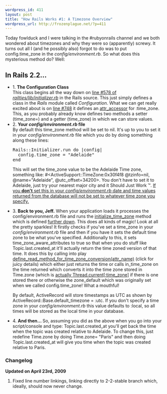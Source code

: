 ```yaml
--- 
wordpress_id: 411
layout: post
title: "How Rails Works #1: A Timezone Overview"
wordpress_url: http://frozenplague.net/?p=411
---
```

Today fowlduck and I were talking in the #rubyonrails channel and we both wondered about timezones and why they were so (apparently) screwy. It turns out all I (and he possibly also) forgot to do was to put <span class='term'>config.time_zone</span> in the <i>config/environment.rb</i>. So what does this mysterious method do? Well:
<h2>In Rails 2.2...</h2>
<ul>
  <li>1. <b>The <span class='term'>Configuration</span> Class</b><br />
This class begins all the way down on <a href='http://github.com/rails/rails/blob/2-2-stable/railties/lib/initializer.rb#L578'>line #578 of <i>railties/lib/initializer.rb</i></a> in the Rails source. This just simply defines a class in the <i>Rails</i> module called <i>Configuration</i>. What we can get really excited about is on <a href='http://github.com/rails/rails/blob/2-2-stable/railties/lib/initializer.rb#L748'>line #748</a> it defines an <span class='term'><a href='http://www.ruby-doc.org/core/classes/Module.html#M001704'>attr_accessor</a></span> for <span class='term'>:time_zone</span>. This, as you probably already know defines two methods a setter (<span class='term'>time_zone=</span>) and a getter (<span class='term'>time_zone</span>) in which we can store values.
  </li>

  <li>2. <b>Your <i>config/environment.rb</i> file</b><br />
By default this <span class='term'>time_zone</span> method will be set to nil. It's up to you to set it in your <i>config/environment.rb</i> file which you do by doing something along these lines:
<pre lang='rails'>
Rails::Initializer.run do |config|
  config.time_zone = "Adelaide"
end
</pre>

This will set the <span class='term'>time_zone</span> value to be the Adelaide Time zone, something like: <span class='term'>#&lt;ActiveSupport::TimeZone:0x30f4f8 @tzinfo=nil, @name="Adelaide", @utc_offset=34200&gt;</span>. You don't have to set it to Adelaide, just try your nearest major city and it Should Just Work &trade;. <u>If you <b>don't</b> set this in your <i>config/environment.rb</i> date and time values returned from the database will not be set to whatever time zone you specify.</u>
</li>

<li> 3. <b>Back to you, Jeff.</b>
When your application loads it processes the config/environment.rb file and runs the <span class='term'><a href='http://github.com/rails/rails/blob/2-2-stable/railties/lib/initializer.rb#L151'>initialize_time_zone</a></span> method which is defined <a href='http://github.com/rails/rails/blob/2-2-stable/railties/lib/initializer.rb#L496-508'>further down</a>.
This does all kinds of magic! Look at all the pretty sparkles! It firstly checks if you've set a time_zone in your <i>config/environment.rb</i> file and then if you have it sets the default time zone to be what you've specified. Additionally to this, it sets <span class='term'>time_zone_aware_attributes</span> to true so that when you do stuff like <span class='term'>Topic.last.created_at</span> it'll actually return the time zoned version of that time. It does this by calling into play <span class='term'><a href='http://github.com/rails/rails/blob/2-2-stable/activerecord/lib/active_record/attribute_methods.rb#L167-177'>define_read_method_for_time_zone_conversion(attr_name)</a></span> (click for juicy details) which either just returns the time or calls <span class='term'>in_time_zone</span> on the time returned which converts it into the time zone stored in <span class='term'>Time.zone</span> (which is <a href='http://github.com/rails/rails/blob/2-2-stable/activesupport/lib/active_support/core_ext/time/zones.rb#L15'>actually <span class='term'>Thread.current[:time_zone]</span></a> if there is one stored there or otherwise the <span class='term'>zone_default</span> which was originally set when we called <span class='term'>config.time_zone</span>! What a mouthful!

By default, ActiveRecord will store timestamps as UTC as shown by <span class='term'>ActiveRecord::Base.default_timezone = :utc</span>. If you don't specify a time zone in your <i>config/environment.rb</i> this value defaults to :local, so all times will be stored as the local time in your database.
</li>

<li> 4. <b> And then... </b> 
So, assuming you did as the above when you go into your script/console and type: <span class='term'>Topic.last.created_at</span> you'll get back the time when the topic was created relative to Adelaide. To change this, just redefine <span class='term'>Time.zone</span> by doing <span class='term'>Time.zone= "Paris"</span> and then doing <span class='term'>Topic.last.created_at</span> will give you time when the topic was created relative to Paris.
</li>
  
</ul>

<h3>Changelog</h3>

<strong>Updated on April 23rd, 2009</strong>
1. Fixed line number linkings, linking directly to 2-2-stable branch which, ideally, should now never change.
